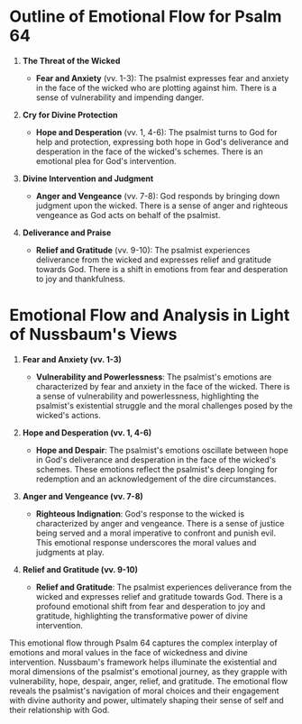 # Outline of Emotional Flow for Psalm 64

1. **The Threat of the Wicked**
    - **Fear and Anxiety** (vv. 1-3): The psalmist expresses fear and anxiety in the face of the wicked who are plotting against him. There is a sense of vulnerability and impending danger.

2. **Cry for Divine Protection**
    - **Hope and Desperation** (vv. 1, 4-6): The psalmist turns to God for help and protection, expressing both hope in God's deliverance and desperation in the face of the wicked's schemes. There is an emotional plea for God's intervention.

3. **Divine Intervention and Judgment**
    - **Anger and Vengeance** (vv. 7-8): God responds by bringing down judgment upon the wicked. There is a sense of anger and righteous vengeance as God acts on behalf of the psalmist.

4. **Deliverance and Praise**
    - **Relief and Gratitude** (vv. 9-10): The psalmist experiences deliverance from the wicked and expresses relief and gratitude towards God. There is a shift in emotions from fear and desperation to joy and thankfulness.

# Emotional Flow and Analysis in Light of Nussbaum's Views

1. **Fear and Anxiety (vv. 1-3)**
    - **Vulnerability and Powerlessness**: The psalmist's emotions are characterized by fear and anxiety in the face of the wicked. There is a sense of vulnerability and powerlessness, highlighting the psalmist's existential struggle and the moral challenges posed by the wicked's actions.

2. **Hope and Desperation (vv. 1, 4-6)**
    - **Hope and Despair**: The psalmist's emotions oscillate between hope in God's deliverance and desperation in the face of the wicked's schemes. These emotions reflect the psalmist's deep longing for redemption and an acknowledgement of the dire circumstances.

3. **Anger and Vengeance (vv. 7-8)**
    - **Righteous Indignation**: God's response to the wicked is characterized by anger and vengeance. There is a sense of justice being served and a moral imperative to confront and punish evil. This emotional response underscores the moral values and judgments at play.

4. **Relief and Gratitude (vv. 9-10)**
    - **Relief and Gratitude**: The psalmist experiences deliverance from the wicked and expresses relief and gratitude towards God. There is a profound emotional shift from fear and desperation to joy and gratitude, highlighting the transformative power of divine intervention.

This emotional flow through Psalm 64 captures the complex interplay of emotions and moral values in the face of wickedness and divine intervention. Nussbaum's framework helps illuminate the existential and moral dimensions of the psalmist's emotional journey, as they grapple with vulnerability, hope, despair, anger, relief, and gratitude. The emotional flow reveals the psalmist's navigation of moral choices and their engagement with divine authority and power, ultimately shaping their sense of self and their relationship with God.